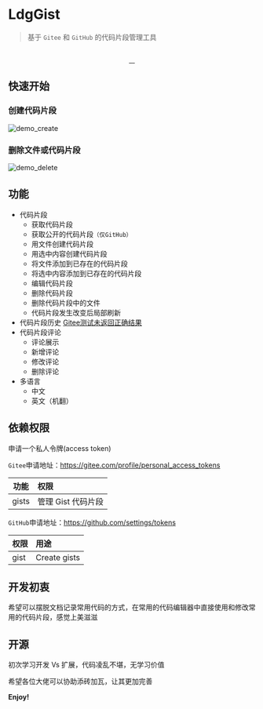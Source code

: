 # LdgGist

> 基于 `Gitee` 和 `GitHub` 的代码片段管理工具

<p align="center">
  <img src="https://raw.githubusercontent.com/wanglong126/vscode-ldggist/main/resources/logo.png" alt="">
</p>

<p align="center">
  <a href="https://marketplace.visualstudio.com/items?itemName=itldg.ldgGist&ssr=false#version-history">
    <img src="https://vsmarketplacebadge.apphb.com/version-short/itldg.ldgGist.svg?color=blue&style=?style=for-the-badge&logo=visual-studio-code" alt="">
  </a>
  <a href="https://marketplace.visualstudio.com/items?itemName=itldg.ldgGist">
    <img src="https://vsmarketplacebadge.apphb.com/installs-short/itldg.ldgGist.svg" alt="">
  </a>
    <a href="https://marketplace.visualstudio.com/items?itemName=itldg.ldgGist&ssr=false#review-details">
    <img src="https://vsmarketplacebadge.apphb.com/rating-short/itldg.ldgGist.svg?color=blue" alt="">
  </a>
  <a href="https://github.com/wanglong126/vscode-ldggist/blob/main/LICENSE">
    <img src="https://img.shields.io/github/license/wanglong126/vscode-ldggist.svg" alt="">
  </a>
</p>


## 快速开始

### 创建代码片段

![demo_create](https://raw.githubusercontent.com/wanglong126/vscode-ldggist/main/docs/gifs/create.gif)

### 删除文件或代码片段

![demo_delete](https://raw.githubusercontent.com/wanglong126/vscode-ldggist/main/docs/gifs/delete.gif)
## 功能

-   代码片段
    -   获取代码片段
    -   获取公开的代码片段`（仅GitHub）`
    -   用文件创建代码片段
    -   用选中内容创建代码片段
    -   将文件添加到已存在的代码片段
    -   将选中内容添加到已存在的代码片段
    -   编辑代码片段
    -   删除代码片段
    -   删除代码片段中的文件
    -   代码片段发生改变后局部刷新
-   代码片段历史  [Gitee测试未返回正确结果](https://gitee.com/oschina/git-osc/issues/I5072D)
-   代码片段评论
    -   评论展示
    -   新增评论
    -   修改评论
    -   删除评论
-   多语言
    -   中文
    -   英文（机翻）


## 依赖权限

申请一个私人令牌(access token)

`Gitee`申请地址：https://gitee.com/profile/personal_access_tokens

| 功能  | 权限               |
| ----- | :----------------- |
| gists | 管理 Gist 代码片段 |

`GitHub`申请地址：https://github.com/settings/tokens

| 权限 | 用途         |
| ---- | :----------- |
| gist | Create gists |

## 开发初衷

希望可以摆脱文档记录常用代码的方式，在常用的代码编辑器中直接使用和修改常用的代码片段，感觉上美滋滋

## 开源

初次学习开发 Vs 扩展，代码凌乱不堪，无学习价值

希望各位大佬可以协助添砖加瓦，让其更加完善

**Enjoy!**
